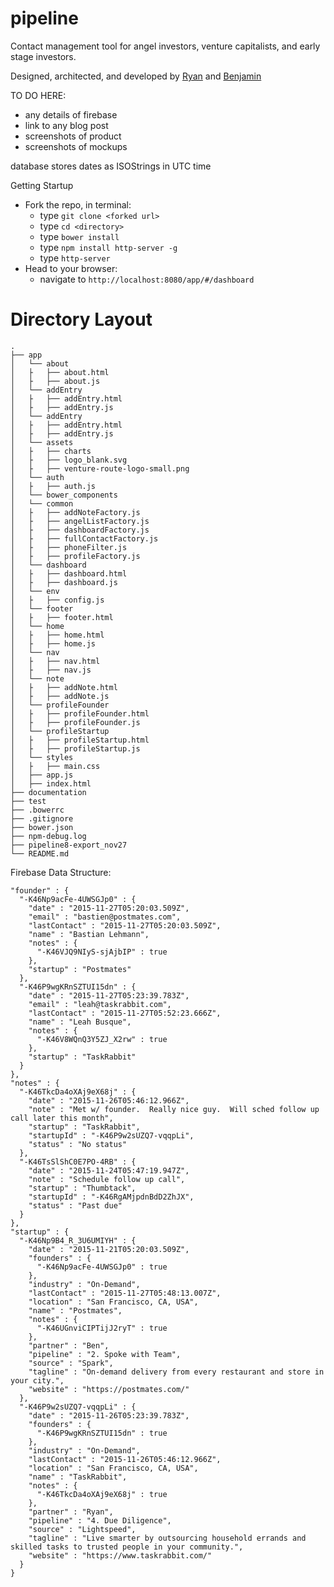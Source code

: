 # pipeline
Contact management tool for angel investors, venture capitalists, and early stage investors.

Designed, architected, and developed by [Ryan](https://github.com/oggimusprime "Ryan Haase") and [Benjamin](https://github.com/benjaminhoffman "Benjamin Hoffman")



TO DO HERE:
* any details of firebase
* link to any blog post
* screenshots of product
* screenshots of mockups


database stores dates as ISOStrings in UTC time

Getting Startup
* Fork the repo, in terminal:
  * type `git clone <forked url>`
  * type `cd <directory>`
  * type `bower install`
  * type `npm install http-server -g`
  * type `http-server`
* Head to your browser:
  * navigate to `http://localhost:8080/app/#/dashboard`


# Directory Layout

```
.
├── app
│   └── about
│   ├   ├── about.html
│   ├   ├── about.js
│   └── addEntry
│   ├   ├── addEntry.html
│   ├   ├── addEntry.js
│   └── addEntry
│   ├   ├── addEntry.html
│   ├   ├── addEntry.js
│   └── assets
│   ├   ├── charts
│   ├   ├── logo_blank.svg
│   ├   ├── venture-route-logo-small.png
│   └── auth
│   ├   ├── auth.js
│   └── bower_components
│   └── common
│   ├   ├── addNoteFactory.js
│   ├   ├── angelListFactory.js
│   ├   ├── dashboardFactory.js
│   ├   ├── fullContactFactory.js
│   ├   ├── phoneFilter.js
│   ├   ├── profileFactory.js
│   └── dashboard
│   ├   ├── dashboard.html
│   ├   ├── dashboard.js
│   └── env
│   ├   ├── config.js
│   └── footer
│   ├   ├── footer.html
│   └── home
│   ├   ├── home.html
│   ├   ├── home.js
│   └── nav
│   ├   ├── nav.html
│   ├   ├── nav.js
│   └── note
│   ├   ├── addNote.html
│   ├   ├── addNote.js
│   └── profileFounder
│   ├   ├── profileFounder.html
│   ├   ├── profileFounder.js
│   └── profileStartup
│   ├   ├── profileStartup.html
│   ├   ├── profileStartup.js
│   └── styles
│   ├   ├── main.css
│   ├── app.js
│   ├── index.html
├── documentation
├── test
├── .bowerrc
├── .gitignore
├── bower.json
├── npm-debug.log
├── pipeline8-export_nov27
└── README.md
```

Firebase Data Structure:

```
"founder" : {
  "-K46Np9acFe-4UWSGJp0" : {
    "date" : "2015-11-27T05:20:03.509Z",
    "email" : "bastien@postmates.com",
    "lastContact" : "2015-11-27T05:20:03.509Z",
    "name" : "Bastian Lehmann",
    "notes" : {
      "-K46VJQ9NIyS-sjAjbIP" : true
    },
    "startup" : "Postmates"
  },
  "-K46P9wgKRnSZTUI15dn" : {
    "date" : "2015-11-27T05:23:39.783Z",
    "email" : "leah@taskrabbit.com",
    "lastContact" : "2015-11-27T05:52:23.666Z",
    "name" : "Leah Busque",
    "notes" : {
      "-K46V8WQnQ3Y5ZJ_X2rw" : true
    },
    "startup" : "TaskRabbit"
  }
},
"notes" : {
  "-K46TkcDa4oXAj9eX68j" : {
    "date" : "2015-11-26T05:46:12.966Z",
    "note" : "Met w/ founder.  Really nice guy.  Will sched follow up call later this month",
    "startup" : "TaskRabbit",
    "startupId" : "-K46P9w2sUZQ7-vqqpLi",
    "status" : "No status"
  },
  "-K46TsSlShC0E7PO-4RB" : {
    "date" : "2015-11-24T05:47:19.947Z",
    "note" : "Schedule follow up call",
    "startup" : "Thumbtack",
    "startupId" : "-K46RgAMjpdnBdD2ZhJX",
    "status" : "Past due"
  }
},
"startup" : {
  "-K46Np9B4_R_3U6UMIYH" : {
    "date" : "2015-11-21T05:20:03.509Z",
    "founders" : {
      "-K46Np9acFe-4UWSGJp0" : true
    },
    "industry" : "On-Demand",
    "lastContact" : "2015-11-27T05:48:13.007Z",
    "location" : "San Francisco, CA, USA",
    "name" : "Postmates",
    "notes" : {
      "-K46UGnviCIPTijJ2ryT" : true
    },
    "partner" : "Ben",
    "pipeline" : "2. Spoke with Team",
    "source" : "Spark",
    "tagline" : "On-demand delivery from every restaurant and store in your city.",
    "website" : "https://postmates.com/"
  },
  "-K46P9w2sUZQ7-vqqpLi" : {
    "date" : "2015-11-26T05:23:39.783Z",
    "founders" : {
      "-K46P9wgKRnSZTUI15dn" : true
    },
    "industry" : "On-Demand",
    "lastContact" : "2015-11-26T05:46:12.966Z",
    "location" : "San Francisco, CA, USA",
    "name" : "TaskRabbit",
    "notes" : {
      "-K46TkcDa4oXAj9eX68j" : true
    },
    "partner" : "Ryan",
    "pipeline" : "4. Due Diligence",
    "source" : "Lightspeed",
    "tagline" : "Live smarter by outsourcing household errands and skilled tasks to trusted people in your community.",
    "website" : "https://www.taskrabbit.com/"
  }
}
```


